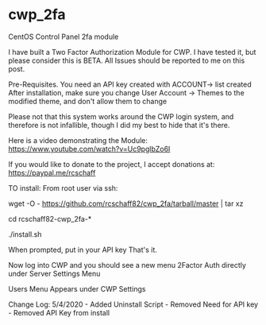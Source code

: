 # cwp_2fa
CentOS Control Panel 2fa module

I have built a Two Factor Authorization Module for CWP.  I have tested it, but please consider this is BETA.   All Issues should be reported to me on this post.

Pre-Requisites.
You need an API key created with ACCOUNT-> list created
After installation, make sure you change User Account -> Themes to the modified theme, and don't allow them to change

Please not that this system works around the CWP login system, and therefore is not infallible, though I did my best to hide that it's there.

Here is a video demonstrating the Module: https://www.youtube.com/watch?v=Uc9pglbZo6I

If you would like to donate to the project, I accept donations at: https://paypal.me/rcschaff

TO install:
From root user via ssh:

wget -O - https://github.com/rcschaff82/cwp_2fa/tarball/master | tar xz

cd rcschaff82-cwp_2fa-*

./install.sh

When prompted, put in your API key
That's it. 

Now log into CWP and you should see a new menu 2Factor Auth directly under Server Settings Menu


Users Menu Appears under CWP Settings


Change Log:
5/4/2020 - Added Uninstall Script 
	 - Removed Need for API key
	 - Removed API Key from install
